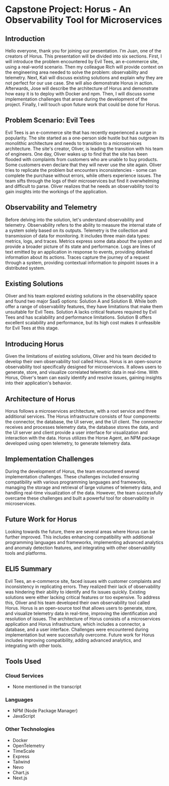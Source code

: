 # Capstone Project: Horus - An Observability Tool for Microservices

## Introduction
Hello everyone, thank you for joining our presentation. I'm Juan, one of the creators of Horus. This presentation will be divided into six sections. First, I will introduce the problem encountered by Evil Tees, an e-commerce site, using a real-world scenario. Then my colleague Rich will provide context on the engineering area needed to solve the problem: observability and telemetry. Next, Kali will discuss existing solutions and explain why they are not perfect for our use case. She will also demonstrate Horus in action. Afterwards, Jose will describe the architecture of Horus and demonstrate how easy it is to deploy with Docker and npm. Then, I will discuss some implementation challenges that arose during the development of the project. Finally, I will touch upon future work that could be done for Horus.

## Problem Scenario: Evil Tees
Evil Tees is an e-commerce site that has recently experienced a surge in popularity. The site started as a one-person side hustle but has outgrown its monolithic architecture and needs to transition to a microservices architecture. The site's creator, Oliver, is leading the transition with his team of engineers. One day, Oliver wakes up to find that the site has been flooded with complaints from customers who are unable to buy products. Some customers even declare that they will never use the site again. Oliver tries to replicate the problem but encounters inconsistencies - some can complete the purchase without errors, while others experience issues. The team sifts through the logs of their microservices but find it overwhelming and difficult to parse. Oliver realizes that he needs an observability tool to gain insights into the workings of the application.

## Observability and Telemetry
Before delving into the solution, let's understand observability and telemetry. Observability refers to the ability to measure the internal state of a system solely based on its outputs. Telemetry is the collection and transmission of data for monitoring. It includes three main data types: metrics, logs, and traces. Metrics express some data about the system and provide a broader picture of its state and performance. Logs are lines of text emitted by an application in response to events, providing detailed information about its actions. Traces capture the journey of a request through a system, providing contextual information to pinpoint issues in a distributed system.

## Existing Solutions
Oliver and his team explored existing solutions in the observability space and found two major SaaS options: Solution A and Solution B. While both offer a range of observability features, they have limitations that make them unsuitable for Evil Tees. Solution A lacks critical features required by Evil Tees and has scalability and performance limitations. Solution B offers excellent scalability and performance, but its high cost makes it unfeasible for Evil Tees at this stage.

## Introducing Horus
Given the limitations of existing solutions, Oliver and his team decided to develop their own observability tool called Horus. Horus is an open-source observability tool specifically designed for microservices. It allows users to generate, store, and visualize correlated telemetric data in real-time. With Horus, Oliver's team can easily identify and resolve issues, gaining insights into their application's behavior.

## Architecture of Horus
Horus follows a microservices architecture, with a root service and three additional services. The Horus infrastructure consists of four components: the connector, the database, the UI server, and the UI client. The connector receives and processes telemetry data, the database stores the data, and the UI server and client provide a user interface for visualization and interaction with the data. Horus utilizes the Horse Agent, an NPM package developed using open telemetry, to generate telemetry data.

## Implementation Challenges
During the development of Horus, the team encountered several implementation challenges. These challenges included ensuring compatibility with various programming languages and frameworks, managing the storage and retrieval of large volumes of telemetry data, and handling real-time visualization of the data. However, the team successfully overcame these challenges and built a powerful tool for observability in microservices.

## Future Work for Horus
Looking towards the future, there are several areas where Horus can be further improved. This includes enhancing compatibility with additional programming languages and frameworks, implementing advanced analytics and anomaly detection features, and integrating with other observability tools and platforms.

## ELI5 Summary
Evil Tees, an e-commerce site, faced issues with customer complaints and inconsistency in replicating errors. They realized their lack of observability was hindering their ability to identify and fix issues quickly. Existing solutions were either lacking critical features or too expensive. To address this, Oliver and his team developed their own observability tool called Horus. Horus is an open-source tool that allows users to generate, store, and visualize telemetry data in real-time, improving the identification and resolution of issues. The architecture of Horus consists of a microservices application and Horus infrastructure, which includes a connector, a database, and a user interface. Challenges were encountered during implementation but were successfully overcome. Future work for Horus includes improving compatibility, adding advanced analytics, and integrating with other tools.

## Tools Used
### Cloud Services
- None mentioned in the transcript

### Languages
- NPM (Node Package Manager)
- JavaScript

### Other Technologies
- Docker
- OpenTelemetry
- TimeScale
- Express
- Tailwind
- Nevo
- Chart.js
- Next.js